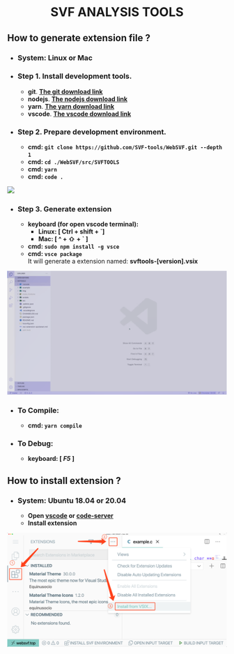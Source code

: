 # **<p align="center">SVF ANALYSIS TOOLS</p>**
## **How to generate extension file ?**
-  ### System: **Linux or Mac**  
-  ### **Step 1. Install development tools.**
    - **git**. **[The git download link](https://code.visualstudio.com/)**
    - **nodejs**. **[The nodejs download link](https://nodejs.org/zh-cn/download/)**
    - **yarn**. **[The yarn download link](https://classic.yarnpkg.com/en/docs/install/#windows-stable)**
    - **vscode**. **[The vscode download link](https://code.visualstudio.com/)**

-  ### **Step 2. Prepare development environment.**
    - **cmd: `git clone https://github.com/SVF-tools/WebSVF.git --depth 1`**  
    - **cmd: `cd ./WebSVF/src/SVFTOOLS`**  
    - **cmd: `yarn`**  
    - **cmd: `code .`**  
<img src='https://github.com/SVF-tools/WebSVF/blob/master/docs/env.gif?raw=true' width='720'/>

- ### **Step 3. Generate extension**
    - **keyboard (for open vscode terminal):**  
        - **Linux: [ Ctrl + shift + `]**  
        - **Mac: [ ^ + ⇧ + ` ]**
    - **cmd: `sudo npm install -g vsce`** 
    - **cmd: `vsce package`**  
It will generate a extension named: **svftools-[version].vsix**
<img src='https://github.com/SVF-tools/WebSVF/blob/master/docs/vsce.gif?raw=true' width='720'/>

-  ### **To Compile:**   
    - **cmd: `yarn compile`**  
-  ### **To Debug:**  
    - **keyboard: [ _F5_ ]**  

## **How to install extension ?**

-  ### System: **Ubuntu 18.04 or 20.04**
    - **Open [vscode](https://code.visualstudio.com/) or [code-server](https://github.com/cdr/code-server)**  
    - **Install extension**  
<img src='https://github.com/SVF-tools/WebSVF/blob/master/docs/vsix_install.png?raw=true' width='720'/>
